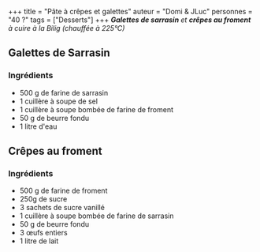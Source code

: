 +++
title = "Pâte à crêpes et galettes"
auteur = "Domi & JLuc"
personnes = "40 ?"
tags = ["Desserts"] 
+++
_**Galettes de sarrasin** et **crêpes au froment** à cuire à la Bilig (chauffée à 225°C)_
## Galettes de Sarrasin
### Ingrédients
- 500 g de farine de sarrasin
- 1 cuillère à soupe de sel
- 1 cuillère à soupe bombée de farine de froment
- 50 g de beurre fondu
- 1 litre d'eau


## Crêpes au froment
### Ingrédients
- 500 g de farine de froment
- 250g de sucre
- 3 sachets de sucre vanillé
- 1 cuillère à soupe bombée de farine de sarrasin
- 50 g de beurre fondu
- 3 œufs entiers
- 1 litre de lait
